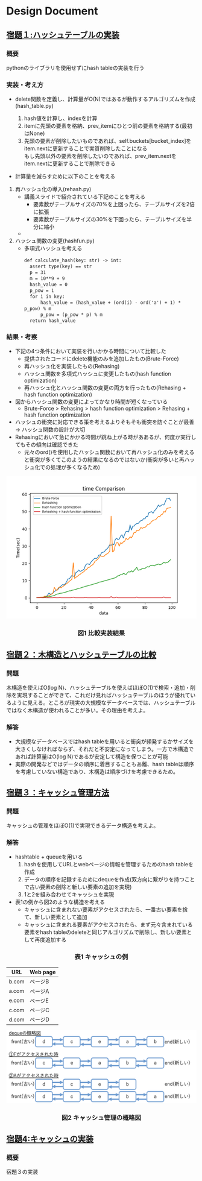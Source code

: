 # Design Document
## <u>宿題１:ハッシュテーブルの実装</u>
### 概要
pythonのライブラリを使用せずにhash tableの実装を行う

### 実装・考え方
- delete関数を定義し、計算量がO(N)ではあるが動作するアルゴリズムを作成(hash_table.py)
  1. hash値を計算し、indexを計算
  2. itemに先頭の要素を格納、prev_itemにひとつ前の要素を格納する(最初はNone)
  3. 先頭の要素が削除したいものであれば、self.buckets[bucket_index]をitem.nextに更新することで実質削除したことになる<br>
  もし先頭以外の要素を削除したいのであれば、prev_item.nextをitem.nextに更新することで削除できる
    
- 計算量を減らすために以下のことを考える
1. 再ハッシュ化の導入(rehash.py)
    - 講義スライドで紹介されている下記のことを考える
      - 要素数がテーブルサイズの70%を上回ったら、テーブルサイズを2倍に拡張
      - 要素数がテーブルサイズの30%を下回ったら、テーブルサイズを半分に縮小
    - 
2. ハッシュ関数の変更(hashfun.py)
    - 多項式ハッシュを考える
      ```
      def calculate_hash(key: str) -> int:
        assert type(key) == str
        p = 31
        m = 10**9 + 9
        hash_value = 0
        p_pow = 1
        for i in key:
            hash_value = (hash_value + (ord(i) - ord('a') + 1) * p_pow) % m
            p_pow = (p_pow * p) % m
        return hash_value
      ```

### 結果・考察
- 下記の4つ条件において実装を行いかかる時間について比較した
  - 提供されたコードにdelete機能のみを追加したもの(Brute-Force)
  - 再ハッシュ化を実装したもの(Rehasing)
  - ハッシュ関数を多項式ハッシュに変更したもの(hash function optimization)
  - 再ハッシュ化とハッシュ関数の変更の両方を行ったもの(Rehasing + hash function optimization)
- 図からハッシュ関数の変更によってかなり時間が短くなっている
  - Brute-Force > Rehasing > hash function optimization > Rehasing + hash function optimization
- ハッシュの衝突に対応できる策を考えるよりそもそも衝突を防ぐことが最善 -> ハッシュ関数の設計が大切
- Rehasingにおいて急にかかる時間が跳ね上がる時がああるが、何度か実行してもその傾向は確認できた
  - 元々のord()を使用したハッシュ関数において再ハッシュ化のみを考えると衝突が多くてこのようの結果になるのではないか(衝突が多いと再ハッシュ化での処理が多くなるため)

<p align="center">
  <img src="./homework_1/img/hash_table.png"> 
  <h3 style="text-align:center;">図1 比較実装結果</h3> 
</p>


## <u>宿題２：木構造とハッシュテーブルの比較</u>
### 問題
木構造を使えばO(log N)、ハッシュテーブルを使えばほぼO(1)で検索・追加・削除を実現することができて、これだけ見ればハッシュテーブルのほうが優れているように見える。ところが現実の大規模なデータベースでは、ハッシュテーブルではなく木構造が使われることが多い。その理由を考えよ。
### 解答
- 大規模なデータベースではhash tableを用いると衝突が頻発するかサイズを大きくしなければならず、それだと不安定になってしまう。一方で木構造であれば計算量はO(log N)であるが安定して構造を保つことが可能
- 実際の開発などではデータの順序に着目することもあ離、hash tableは順序を考慮していない構造であり、木構造は順序づけを考慮できるため。

## <u>宿題３：キャッシュ管理方法</u>
### 問題
キャッシュの管理をほぼO(1)で実現できるデータ構造を考えよ。
### 解答
- hashtable + queueを用いる
  1. hashを使用してURLとwebページの情報を管理するためのhash tableを作成
  2. データの順序を記録するためにdequeを作成(双方向に繋がりを持つことで古い要素の削除と新しい要素の追加を実現)
  3. 1と2を組み合わせてキャッシュを実現
- 表1の例から図2のような構造を考える
  - キャッシュに含まれない要素がアクセスされたら、一番古い要素を捨て、新しい要素として追加
  - キャッシュに含まれる要素がアクセスされたら、まず元々含まれている要素をhash tableのdeleteと同じアルゴリズムで削除し、新しい要素として再度追加する


<h3 style="text-align:center;">表1 キャッシュの例</h3>
<p align="center">
  <table>
    <thead>
      <tr>
        <th>URL</th>
        <th>Web page</th>
      </tr>
    </thead>
    <tbody>
      <tr>
        <td>b.com</td>
        <td>ページB</td>
      </tr>
      <tr>
        <td>a.com</td>
        <td>ページA</td>
      </tr>
      <tr>
        <td>e.com</td>
        <td>ページE</td>
      </tr>
      <tr>
        <td>c.com</td>
        <td>ページC</td>
      </tr>
      <tr>
        <td>d.com</td>
        <td>ページD</td>
      </tr>
    </tbody>
  </table>
</p>


<p align="center">
  <img src="./homework_3/img/deque.png">  
  <h3 style="text-align:center;">図2 キャッシュ管理の概略図</h3>
</p>


## <u>宿題4:キャッシュの実装</u>
### 概要　
宿題３の実装


